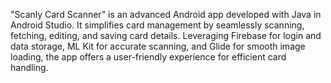 "Scanly Card Scanner" is an advanced Android app developed with Java in Android Studio. It simplifies card management by seamlessly scanning, fetching, editing, and saving card details. Leveraging
Firebase for login and data storage, ML Kit for accurate scanning, and Glide for smooth image loading, the app offers a user-friendly experience for efficient card handling.
